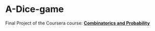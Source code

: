 # A-Dice-game
Final Project of the Coursera course: __[Combinatorics and Probability](https://www.coursera.org/learn/combinatorics/home/welcome)__



